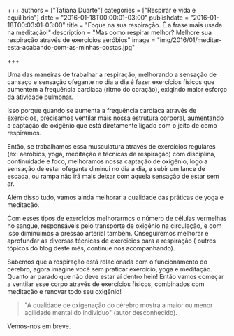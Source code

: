 +++
authors = ["Tatiana Duarte"]
categories = ["Respirar é vida e equilíbrio"]
date = "2016-01-18T00:00:01-03:00"
publishdate = "2016-01-18T00:03:01-03:00"
title = "Foque na sua respiração. É a frase mais usada na meditação!"
description = "Mas como respirar melhor? Melhore sua respiração através de exercícios aeróbios"
image = "img/2016/01/meditar-esta-acabando-com-as-minhas-costas.jpg"


+++


Uma das maneiras de trabalhar a respiração, melhorando a sensação de cansaço e sensação ofegante no dia a dia é fazer exercícios físicos que aumentem a frequência cardíaca (ritmo do coração), exigindo maior esforço da atividade pulmonar.

Isso porque quando se aumenta a frequência cardíaca através de exercícios, precisamos ventilar mais nossa estrutura corporal, aumentando a captação de oxigênio que está diretamente ligado com o jeito de como respiramos.

Então, se trabalhamos essa musculatura através de exercícios regulares (ex: aeróbios, yoga, meditação e técnicas de respiração) com disciplina, continuidade e foco, melhoramos nossa captação de oxigênio, logo a sensação de estar ofegante diminui no dia a dia, e subir um lance de escada, ou rampa não irá mais deixar com aquela sensação de estar sem ar.

Além  disso tudo, vamos ainda melhorar a qualidade das práticas de yoga e meditação.

Com esses tipos de exercícios melhorarmos o número de células vermelhas no sangue, responsáveis pelo transporte de oxigênio na circulação, e com isso diminuímos a pressão arterial também. Cnseguiremos melhorar e aprofundar as diversas técnicas de exercícios para a respiração ( outros tópicos do blog deste mês, continue nos acompanhando).

Sabemos que a respiração está relacionada com o funcionamento do cérebro, agora imagine você sem praticar exercício, yoga e meditação. Quanto ar parado que não deve estar aí dentro hein! Então vamos começar a ventilar esse corpo através de exercícios físicos, combinados com meditação e renovar todo seu oxigênio!

> "A qualidade de oxigenação do cérebro mostra a maior ou menor agilidade mental do indivíduo"
> (autor desconhecido).

Vemos-nos em breve.
